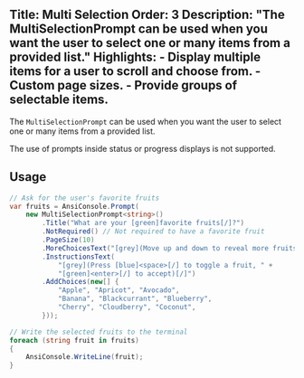 Title: Multi Selection
Order: 3
Description: "The **MultiSelectionPrompt** can be used when you want the user to select one or many items from a provided list."
Highlights:
    - Display multiple items for a user to scroll and choose from.
    - Custom page sizes.
    - Provide groups of selectable items.
---

The `MultiSelectionPrompt` can be used when you want the user to select
one or many items from a provided list.

<?# AsciiCast cast="multi-selection" /?>

<?# Alert ?> The use of prompts inside status or progress displays is not supported.
<?#/ Alert ?>

## Usage

```csharp
// Ask for the user's favorite fruits
var fruits = AnsiConsole.Prompt(
    new MultiSelectionPrompt<string>()
        .Title("What are your [green]favorite fruits[/]?")
        .NotRequired() // Not required to have a favorite fruit
        .PageSize(10)
        .MoreChoicesText("[grey](Move up and down to reveal more fruits)[/]")
        .InstructionsText(
            "[grey](Press [blue]<space>[/] to toggle a fruit, " + 
            "[green]<enter>[/] to accept)[/]")
        .AddChoices(new[] {
            "Apple", "Apricot", "Avocado",
            "Banana", "Blackcurrant", "Blueberry",
            "Cherry", "Cloudberry", "Coconut",
        }));

// Write the selected fruits to the terminal
foreach (string fruit in fruits)
{
    AnsiConsole.WriteLine(fruit);
}
```
